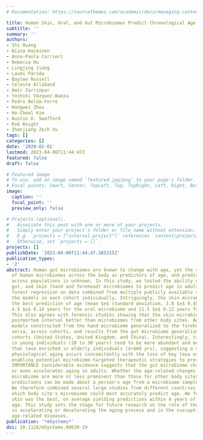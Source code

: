 ```yaml
---
# Documentation: https://sourcethemes.com/academic/docs/managing-content/

title: Human Skin, Oral, and Gut Microbiomes Predict Chronological Age
subtitle: ''
summary: ''
authors:
- Shi Huang
- Niina Haiminen
- Anna-Paola Carrieri
- Rebecca Hu
- Lingjing Jiang
- Laxmi Parida
- Baylee Russell
- Celeste Allaband
- Amir Zarrinpar
- Yoshiki Vázquez-Baeza
- Pedro Belda-Ferre
- Hongwei Zhou
- Ho-Cheol Kim
- Austin D. Swafford
- Rob Knight
- Zhenjiang Zech Xu
tags: []
categories: []
date: '2020-02-01'
lastmod: 2023-04-06T11:44:47Z
featured: false
draft: false

# Featured image
# To use, add an image named `featured.jpg/png` to your page's folder.
# Focal points: Smart, Center, TopLeft, Top, TopRight, Left, Right, BottomLeft, Bottom, BottomRight.
image:
  caption: ''
  focal_point: ''
  preview_only: false

# Projects (optional).
#   Associate this post with one or more of your projects.
#   Simply enter your project's folder or file name without extension.
#   E.g. `projects = ["internal-project"]` references `content/project/deep-learning/index.md`.
#   Otherwise, set `projects = []`.
projects: []
publishDate: '2023-04-06T11:44:47.165315Z'
publication_types:
- '2'
abstract: Human gut microbiomes are known to change with age, yet the relative value
  of human microbiomes across the body as predictors of age, and prediction robustness
  across populations is unknown. In this study, we tested the ability of the oral,
  gut, and skin (hand and forehead) microbiomes to predict age in adults using random
  forest regression on data combined from multiple publicly available studies, evaluating
  the models in each cohort individually. Intriguingly, the skin microbiome provides
  the best prediction of age (mean $±$ standard deviation, 3.8 $±$ 0.45 years, versus
  4.5 $±$ 0.14 years for the oral microbiome and 11.5 $±$ 0.12 years for the gut microbiome).
  This also agrees with forensic studies showing that the skin microbiome predicts
  postmortem interval better than microbiomes from other body sites. Age prediction
  models constructed from the hand microbiome generalized to the forehead and vice
  versa, across cohorts, and results from the gut microbiome generalized across multiple
  cohorts (United States, United Kingdom, and China). Interestingly, taxa enriched
  in young individuals (18 to 30 years) tend to be more abundant and more prevalent
  than taxa enriched in elderly individuals ($>$60 yrs), suggesting a model in which
  physiological aging occurs concomitantly with the loss of key taxa over a lifetime,
  enabling potential microbiome-targeted therapeutic strategies to prevent aging.
  IMPORTANCE Considerable evidence suggests that the gut microbiome changes with age
  or even accelerates aging in adults. Whether the age-related changes in the gut
  microbiome are more or less prominent than those for other body sites and whether
  predictions can be made about a person's age from a microbiome sample remain unknown.
  We therefore combined several large studies from different countries to determine
  which body site's microbiome could most accurately predict age. We found that the
  skin was the best, on average yielding predictions within 4 years of chronological
  age. This study sets the stage for future research on the role of the microbiome
  in accelerating or decelerating the aging process and in the susceptibility for
  age-related diseases.
publication: '*mSystems*'
doi: 10.1128/mSystems.00630-19
---
```

